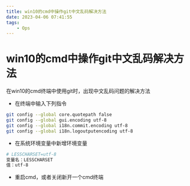```yaml
---
title: win10的cmd中操作git中文乱码解决方法
date: 2023-04-06 07:41:55
tags:
    - Ops
---
```

# win10的cmd中操作git中文乱码解决方法


在win10的cmd终端中使用git时，出现中文乱码问题的解决方法

- 在终端中输入下列指令

```bash
git config --global core.quotepath false 
git config --global gui.encoding utf-8
git config --global i18n.commit.encoding utf-8 
git config --global i18n.logoutputencoding utf-8 
```

- 在系统环境变量中新增环境变量

```bash
# LESSCHARSET=utf-8
变量名：LESSCHARSET
值：utf-8
```

- 重启cmd，或者关闭新开一个cmd终端